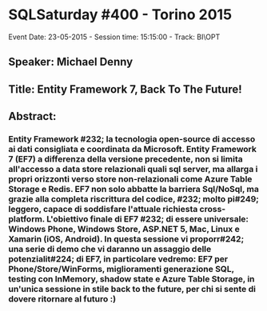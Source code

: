 # SQLSaturday #400 - Torino 2015
Event Date: 23-05-2015 - Session time: 15:15:00 - Track: BI\OPT
## Speaker: Michael Denny
## Title: Entity Framework 7, Back To The Future!
## Abstract:
### Entity Framework #232; la tecnologia open-source di accesso ai dati consigliata e coordinata da Microsoft. Entity Framework 7 (EF7) a differenza della versione precedente, non si limita all'accesso a data store relazionali quali sql server, ma allarga i propri orizzonti verso store non-relazionali come Azure Table Storage e Redis. EF7 non solo abbatte la barriera Sql/NoSql, ma grazie alla completa riscrittura del codice, #232; molto pi#249; leggero, capace di soddisfare l'attuale richiesta cross-platform. L'obiettivo finale di EF7 #232; di essere universale: Windows Phone, Windows Store, ASP.NET 5, Mac, Linux e Xamarin (iOS, Android). In questa sessione vi proporr#242; una serie di demo che vi daranno un assaggio delle potenzialit#224; di EF7, in particolare vedremo: EF7 per Phone/Store/WinForms, miglioramenti generazione SQL, testing con InMemory, shadow state e Azure Table Storage, in un'unica sessione in stile back to the future, per chi si sente di dovere ritornare al futuro :)
